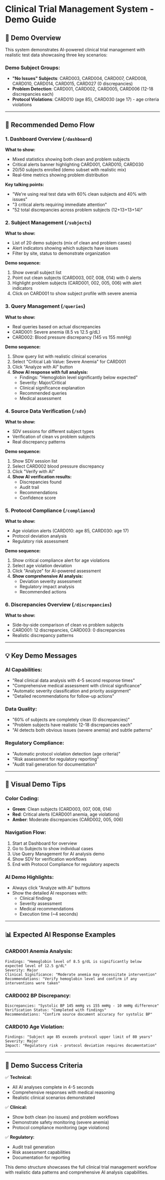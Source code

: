 # Clinical Trial Management System - Demo Guide

## 🎯 Demo Overview

This system demonstrates AI-powered clinical trial management with realistic test data showcasing three key scenarios:

### **Demo Subject Groups:**
- **"No Issues" Subjects**: CARD003, CARD004, CARD007, CARD008, CARD010, CARD014, CARD015, CARD027 (0 discrepancies)
- **Problem Detection**: CARD001, CARD002, CARD005, CARD006 (12-18 discrepancies each)  
- **Protocol Violations**: CARD010 (age 85), CARD030 (age 17) - age criteria violations

---

## 🚀 **Recommended Demo Flow**

### 1. **Dashboard Overview** (`/dashboard`)
**What to show:**
- Mixed statistics showing both clean and problem subjects
- Critical alerts banner highlighting CARD001, CARD010, CARD030
- 20/50 subjects enrolled (demo subset with realistic mix)
- Real-time metrics showing problem distribution

**Key talking points:**
- "We're using real test data with 60% clean subjects and 40% with issues"
- "3 critical alerts requiring immediate attention"
- "52 total discrepancies across problem subjects (12+13+13+14)"

### 2. **Subject Management** (`/subjects`)  
**What to show:**
- List of 20 demo subjects (mix of clean and problem cases)
- Alert indicators showing which subjects have issues
- Filter by site, status to demonstrate organization

**Demo sequence:**
1. Show overall subject list
2. Point out clean subjects (CARD003, 007, 008, 014) with 0 alerts
3. Highlight problem subjects (CARD001, 002, 005, 006) with alert indicators
4. Click on CARD001 to show subject profile with severe anemia

### 3. **Query Management** (`/queries`)
**What to show:**
- Real queries based on actual discrepancies
- CARD001: Severe anemia (8.5 vs 12.5 g/dL)
- CARD002: Blood pressure discrepancy (145 vs 155 mmHg)

**Demo sequence:**
1. Show query list with realistic clinical scenarios
2. Select "Critical Lab Value: Severe Anemia" for CARD001
3. Click "Analyze with AI" button
4. **Show AI response with full analysis:**
   - Findings: "Hemoglobin level significantly below expected"
   - Severity: Major/Critical
   - Clinical significance explanation
   - Recommended queries
   - Medical assessment

### 4. **Source Data Verification** (`/sdv`)
**What to show:**
- SDV sessions for different subject types
- Verification of clean vs problem subjects
- Real discrepancy patterns

**Demo sequence:**
1. Show SDV session list
2. Select CARD002 blood pressure discrepancy
3. Click "Verify with AI"
4. **Show AI verification results:**
   - Discrepancies found
   - Audit trail
   - Recommendations
   - Confidence score

### 5. **Protocol Compliance** (`/compliance`)
**What to show:**
- Age violation alerts (CARD010: age 85, CARD030: age 17)
- Protocol deviation analysis
- Regulatory risk assessment

**Demo sequence:**
1. Show critical compliance alert for age violations
2. Select age violation deviation
3. Click "Analyze" for AI-powered assessment
4. **Show comprehensive AI analysis:**
   - Deviation severity assessment
   - Regulatory impact analysis
   - Recommended actions

### 6. **Discrepancies Overview** (`/discrepancies`)
**What to show:**
- Side-by-side comparison of clean vs problem subjects
- CARD001: 12 discrepancies, CARD003: 0 discrepancies
- Realistic discrepancy patterns

---

## 💡 **Key Demo Messages**

### **AI Capabilities:**
- "Real clinical data analysis with 4-5 second response times"
- "Comprehensive medical assessment with clinical significance"
- "Automatic severity classification and priority assignment"
- "Detailed recommendations for follow-up actions"

### **Data Quality:**
- "60% of subjects are completely clean (0 discrepancies)"
- "Problem subjects have realistic 12-18 discrepancies each"
- "AI detects both obvious issues (severe anemia) and subtle patterns"

### **Regulatory Compliance:**
- "Automatic protocol violation detection (age criteria)"
- "Risk assessment for regulatory reporting"
- "Audit trail generation for documentation"

---

## 🎨 **Visual Demo Tips**

### **Color Coding:**
- **Green**: Clean subjects (CARD003, 007, 008, 014)
- **Red**: Critical alerts (CARD001 anemia, age violations)
- **Amber**: Moderate discrepancies (CARD002, 005, 006)

### **Navigation Flow:**
1. Start at Dashboard for overview
2. Go to Subjects to show individual cases  
3. Use Query Management for AI analysis demo
4. Show SDV for verification workflows
5. End with Protocol Compliance for regulatory aspects

### **AI Demo Highlights:**
- Always click "Analyze with AI" buttons
- Show the detailed AI responses with:
  - Clinical findings
  - Severity assessment
  - Medical recommendations
  - Execution time (~4 seconds)

---

## 📊 **Expected AI Response Examples**

### **CARD001 Anemia Analysis:**
```
Findings: "Hemoglobin level of 8.5 g/dL is significantly below expected level of 12.5 g/dL"
Severity: Major
Clinical Significance: "Moderate anemia may necessitate intervention"
Recommendations: "Verify hemoglobin level and confirm if any interventions were taken"
```

### **CARD002 BP Discrepancy:**
```
Discrepancies: "Systolic BP 145 mmHg vs 155 mmHg - 10 mmHg difference"
Verification Status: "Completed with findings"
Recommendations: "Confirm source document accuracy for systolic BP"
```

### **CARD010 Age Violation:**
```
Findings: "Subject age 85 exceeds protocol upper limit of 80 years"
Severity: Major
Impact: "Regulatory risk - protocol deviation requires documentation"
```

---

## 🚦 **Demo Success Criteria**

✅ **Technical:**
- All AI analyses complete in 4-5 seconds
- Comprehensive responses with medical reasoning
- Realistic clinical scenarios demonstrated

✅ **Clinical:**
- Show both clean (no issues) and problem workflows
- Demonstrate safety monitoring (severe anemia)
- Protocol compliance monitoring (age violations)

✅ **Regulatory:**
- Audit trail generation
- Risk assessment capabilities
- Documentation for reporting

This demo structure showcases the full clinical trial management workflow with realistic data patterns and comprehensive AI analysis capabilities.